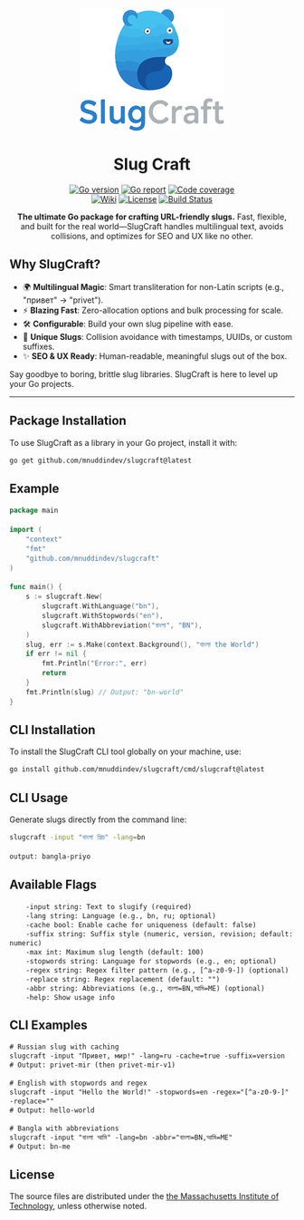 <div align="center">

[![Slug Craft](https://github.com/mnuddindev/slugcraft/blob/main/slugcraft_logo.png)](https://github.com/mnuddindev/slugcraft.git)

# Slug Craft

[![Go version](https://img.shields.io/badge/Go-1.24+-00ADD8?style=for-the-badge&logo=go)](https://pkg.go.dev/github.com/mnuddindev/slugcraft)
[![Go report](https://img.shields.io/badge/Go_report-A+-success?style=for-the-badge&logo=none)](https://goreportcard.com/report/github.com/mnuddindev/slugcraft)
[![Code coverage](https://img.shields.io/badge/code_coverage-88%25-success?style=for-the-badge&logo=none)](https://github.com/mnuddindev/slugcraft.git)<br/>
[![Wiki](https://img.shields.io/badge/docs-wiki_page-blue?style=for-the-badge&logo=none)](https://github.com/create-go-app/cli/wiki)
[![License](https://img.shields.io/badge/license-MIT-blue?style=for-the-badge&logo=none)](https://github.com/mnuddindev/slugcraft/blob/main/LICENSE)
[![Build Status](https://github.com/mnuddindev/slugcraft/actions/workflows/go.yml/badge.svg)](https://github.com/mnuddindev/slugcraft/actions)

**The ultimate Go package for crafting URL-friendly slugs.** Fast, flexible, and built for the real world—SlugCraft handles multilingual text, avoids collisions, and optimizes for SEO and UX like no other.
</div>

## Why SlugCraft?

- 🌍 **Multilingual Magic**: Smart transliteration for non-Latin scripts (e.g., "привет" → "privet").
- ⚡ **Blazing Fast**: Zero-allocation options and bulk processing for scale.
- 🛠️ **Configurable**: Build your own slug pipeline with ease.
- 🚀 **Unique Slugs**: Collision avoidance with timestamps, UUIDs, or custom suffixes.
- ✨ **SEO & UX Ready**: Human-readable, meaningful slugs out of the box.

Say goodbye to boring, brittle slug libraries. SlugCraft is here to level up your Go projects.

---

## Package Installation
To use SlugCraft as a library in your Go project, install it with:

```bash
go get github.com/mnuddindev/slugcraft@latest
```

## Example

```go
package main

import (
	"context"
	"fmt"
	"github.com/mnuddindev/slugcraft"
)

func main() {
	s := slugcraft.New(
		slugcraft.WithLanguage("bn"),
		slugcraft.WithStopwords("en"),
		slugcraft.WithAbbreviation("বাংলা", "BN"),
	)
	slug, err := s.Make(context.Background(), "বাংলা the World")
	if err != nil {
		fmt.Println("Error:", err)
		return
	}
	fmt.Println(slug) // Output: "bn-world"
}
```
## CLI Installation
To install the SlugCraft CLI tool globally on your machine, use:

```bash
go install github.com/mnuddindev/slugcraft/cmd/slugcraft@latest
```

## CLI Usage
Generate slugs directly from the command line:

```bash
slugcraft -input "বাংলা প্রিয়" -lang=bn

output: bangla-priyo

```
## Available Flags
```shell
    -input string: Text to slugify (required)
    -lang string: Language (e.g., bn, ru; optional)
    -cache bool: Enable cache for uniqueness (default: false)
    -suffix string: Suffix style (numeric, version, revision; default: numeric)
    -max int: Maximum slug length (default: 100)
    -stopwords string: Language for stopwords (e.g., en; optional)
    -regex string: Regex filter pattern (e.g., [^a-z0-9-]) (optional)
    -replace string: Regex replacement (default: "")
    -abbr string: Abbreviations (e.g., বাংলা=BN,আমি=ME) (optional)
    -help: Show usage info
```

## CLI Examples
```shell
# Russian slug with caching
slugcraft -input "Привет, мир!" -lang=ru -cache=true -suffix=version
# Output: privet-mir (then privet-mir-v1)

# English with stopwords and regex
slugcraft -input "Hello the World!" -stopwords=en -regex="[^a-z0-9-]" -replace=""
# Output: hello-world

# Bangla with abbreviations
slugcraft -input "বাংলা আমি" -lang=bn -abbr="বাংলা=BN,আমি=ME"
# Output: bn-me
```

## License

The source files are distributed under the
[the Massachusetts Institute of Technology](https://github.com/mnuddindev/slugcraft/blob/main/LICENSE),
unless otherwise noted.